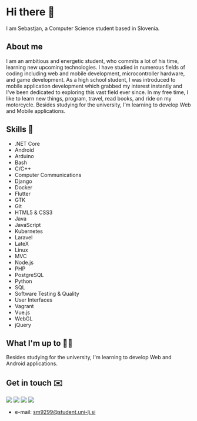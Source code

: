 # Hi there 👋
I am Sebastjan, a Computer Science student based in Slovenia.

## About me 
I am an ambitious and energetic student, who commits a lot of his time, learning new upcoming technologies. I have studied in numerous fields of coding including web and mobile development, microcontroller hardware, and game development. As a high school student, I was introduced to mobile application development which grabbed my interest instantly and I've been dedicated to exploring this vast field ever since. In my free time, I like to learn new things, program, travel, read books, and ride on my motorcycle. Besides studying for the university, I'm learning to develop Web and Mobile applications.


## Skills 🚀 

- .NET Core
- Android
- Arduino
- Bash
- C/C++
- Computer Communications
- Django
- Docker
- Flutter
- GTK
- Git
- HTML5 & CSS3
- Java
- JavaScript
- Kubernetes
- Laravel
- LateX
- Linux
- MVC
- Node.js
- PHP
- PostgreSQL
- Python
- SQL
- Software Testing & Quality
- User Interfaces
- Vagrant
- Vue.js
- WebGL
- jQuery

## What I'm up to 👨‍💻
Besides studying for the university, I'm learning to develop Web and Android applications.


## Get in touch ✉️
[<img src="https://img.shields.io/badge/facebook-%231877F2.svg?&style=for-the-badge&logo=facebook&logoColor=white" />](https://www.facebook.com/sebastjan.mevlja)
[<img src="https://img.shields.io/badge/instagram-%23E4405F.svg?&style=for-the-badge&logo=instagram&logoColor=white" />](https://www.instagram.com/sebastjan_mevlja/)
[<img src="https://img.shields.io/badge/twitter-%231DA1F2.svg?&style=for-the-badge&logo=twitter&logoColor=white" />](https://twitter.com/sebastjan99)
[<img src="https://img.shields.io/badge/linkedin-%230077B5.svg?&style=for-the-badge&logo=linkedin&logoColor=white" />](https://www.linkedin.com/in/sebastjan-mevlja-5563851b3/)
- e-mail: sm9299@student.uni-lj.si
